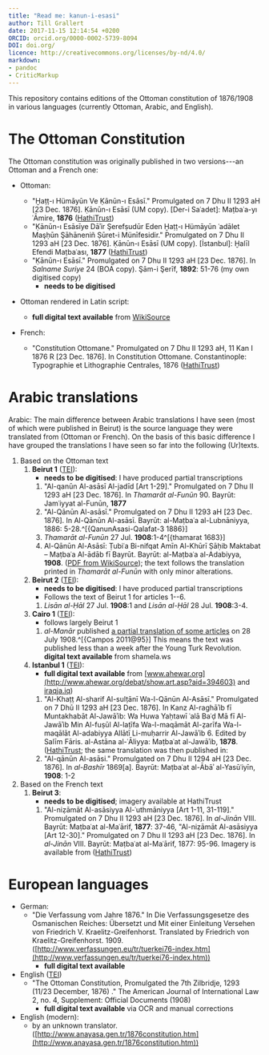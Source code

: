 ```yaml
---
title: "Read me: kanun-i-esasi"
author: Till Grallert
date: 2017-11-15 12:14:54 +0200
ORCID: orcid.org/0000-0002-5739-8094
DOI: doi.org/
licence: http://creativecommons.org/licenses/by-nd/4.0/
markdown:
- pandoc
- CriticMarkup
---
```


This repository contains editions of the Ottoman constitution of 1876/1908 in various languages (currently Ottoman, Arabic, and English).


# The Ottoman Constitution

The Ottoman constitution was originally published in two versions---an Ottoman and a French one:

- Ottoman:
    + "Ḫaṭṭ-ı Hümāyūn Ve Ḳānūn-ı Esāsī." Promulgated on 7 Dhu II 1293 aH [23 Dec. 1876]. Ḳānūn-ı Esāsī (UM copy). [Der-i Saʿadet]: Maṭbaʿa-yı ʿĀmire, **1876** ([HathiTrust](http://hdl.handle.net/2027/mdp.39015051958620))
    + "Ḳānūn-ı Esāsīye Dāʾir Şerefṣudūr Eden Ḫaṭṭ-ı Hümāyūn ʿadālet Maşḥūn Şāhāneniñ Ṣūret-i Münīfesidir." Promulgated on 7 Dhu II 1293 aH [23 Dec. 1876]. Ḳānūn-ı Esāsī (UM copy). [İstanbul]: Ḫalīl Efendi Maṭbaʿası, **1877** ([HathiTrust](http://hdl.handle.net/2027/mdp.39015057238902))
    + "Ḳānūn-ı Esāsī." Promulgated on 7 Dhu II 1293 aH [23 Dec. 1876]. In *Salname Suriye* 24 (BOA copy). Şām-i Şerīf, **1892**: 51-76 (my own digitised copy)
        * **needs to be digitised**
- Ottoman rendered in Latin script:
    + **full digital text available** from [WikiSource](http://tr.wikisource.org/wiki/Kanun-u_Esasi)

- French:
    + "Constitution Ottomane." Promulgated on 7 Dhu II 1293 aH, 11 Kan I 1876 R [23 Dec. 1876]. In Constitution Ottomane. Constantinople: Typographie et Lithographie Centrales, 1876 ([HathiTrust](http://hdl.handle.net/2027/njp.32101073231019))

# Arabic translations

Arabic: The main difference between Arabic translations I have seen (most of which were published in Beirut) is the source language they were translated from (Ottoman or French). On the basis of this basic difference I have grouped the translations I have seen so far into the following (Ur)texts.

1. Based on the Ottoman text
    1. **Beirut 1** ([TEI](https://github.com/tillgrallert/kanun-i-esasi/blob/master/tei/kanun-i-esasi_ar-Beirut-1.TEIP5.xml)):
        + **needs to be digitised**: I have produced partial transcriptions
        1. "Al-qanūn Al-asāsī Al-jadīd [Art 1-29]." Promulgated on 7 Dhu II 1293 aH [23 Dec. 1876]. In *Thamarāt al-Funūn* 90. Bayrūt: Jamʿiyyat al-Funūn, **1877**
        2. "Al-Qānūn Al-asāsī." Promulgated on 7 Dhu II 1293 aH [23 Dec. 1876]. In Al-Qānūn Al-asāsī. Bayrūt: al-Maṭbaʿa al-Lubnāniyya, 1886: 5-28.^[{QanunAsasi-Qalafat-3 1886}]
        3. *Thamarāt al-Funūn* 27 Jul. **1908**:1-4^[{thamarat 1683}]
        4. Al-Qānūn Al-Asāsī: Ṭubiʿa Bi-nifqat Amīn Al-Khūrī Ṣāḥib Maktabat – Maṭbaʿa Al-ādāb fī Bayrūt. Bayrūt: al-Maṭbaʿa al-Adabiyya, **1908**. ([PDF from WikiSource](http://upload.wikimedia.org/wikisource/ar/e/e3/%D9%82%D8%A7%D9%86%D9%88%D9%86_%D9%85%D9%85%D8%A7%D9%84%D9%83_%D8%A7%D9%84%D8%AF%D9%88%D9%84%D8%A9_%D8%A7%D9%84%D8%B9%D8%AB%D9%85%D8%A7%D9%86%D9%8A%D8%A9.pdf)); the text follows the translation printed in *Thamarāt al-Funūn* with only minor alterations.
    2. **Beirut 2** ([TEI](https://github.com/tillgrallert/kanun-i-esasi/blob/master/tei/kanun-i-esasi_ar-Beirut-2.TEIP5.xml)):
        * **needs to be digitised**: I have produced partial transcriptions
        * Follows the text of Beirut 1 for articles 1--6.
        1. *Lisān al-Ḥāl* 27 Jul. **1908**:1 and *Lisān al-Ḥāl* 28 Jul. **1908**:3-4.
    3. **Cairo 1** ([TEI](https://github.com/tillgrallert/kanun-i-esasi/blob/master/tei/kanun-i-esasi_ar-Cairo-1.TEIP5.xml)):
        + follows largely Beirut 1
        1. *al-Manār* published [a partial translation of some articles](https://github.com/tillgrallert/digital-manar/blob/master/tei/oclc_1588981-div_1924.TEIP5.xml) on 28 July 1908.^[{Campos 2011@95}] This means the text was published less than a week after the Young Turk Revolution. **digital text available** from shamela.ws
    3. **Istanbul 1** ([TEI](https://github.com/tillgrallert/kanun-i-esasi/blob/master/tei/kanun-i-esasi_ar-Istanbul-1.TEIP5.xml)):
        * **full digital text available** from [www.ahewar.org](http://www.ahewar.org/debat/show.art.asp?aid=394603) and [iraqja.iq](http://iraqja.iq/view.93/))
        1. "Al-Khaṭṭ Al-sharif Al-sulṭānī Wa-l-Qānūn Al-Asāsī." Promulgated on 7 Dhū II 1293 aH [23 Dec. 1876]. In Kanz Al-raghāʾib fī Muntakhabāt Al-Jawāʾib: Wa Huwa Yaḥtawī ʿalā Baʿḍ Mā fī Al-Jawāʾib Min Al-fuṣūl Al-laṭīfa Wa-l-maqāmāt Al-ẓarīfa Wa-l-maqālāt Al-adabiyya Allātī Li-muḥarrir Al-Jawāʾib 6. <!-- Written by Aḥmad Fāris Shidyāq. --> Edited by Salīm Fāris. al-Astāna al-ʿĀliyya: Maṭbaʿat al-Jawāʾib, **1878**. ([HathiTrust](http://hdl.handle.net/2027/uc1.c109017146); the same translation was then published in:
        2. "Al-qānūn Al-asāsi." Promulgated on 7 Dhu II 1294 aH [23 Dec. 1876]. In *al-Bashīr* 1869[a]. Bayrūt: Maṭbaʿat al-Ābāʾ al-Yasūʿiyīn, **1908**: 1-2
2. Based on the French text
    1. **Beirut 3**:
        * **needs to be digitised**; imagery available at HathiTrust
        1. "Al-niẓāmāt Al-asāsiyya Al-ʿuthmāniyya [Art 1-11, 31-119]." Promulgated on 7 Dhu II 1293 aH [23 Dec. 1876]. In *al-Jinān* VIII. Bayrūt: Maṭbaʿat al-Maʿārif, **1877**: 37-46, "Al-niẓāmāt Al-asāsiyya [Art 12-30]." Promulgated on 7 Dhu II 1293 aH [23 Dec. 1876]. In *al-Jinān* VIII. Bayrūt: Maṭbaʿat al-Maʿārif, 1877: 95-96.  Imagery is available from ([HathiTrust](http://hdl.handle.net/2027/njp.32101007749334))


# European languages

- German:
    + "Die Verfassung vom Jahre 1876." In Die Verfassungsgesetze des Osmanischen Reiches: Übersetzt und Mit einer Einleitung Versehen von Friedrich V. Kraelitz-Greifenhorst. Translated by Friedrich von Kraelitz-Greifenhorst. 1909. ([http://www.verfassungen.eu/tr/tuerkei76-index.htm](http://www.verfassungen.eu/tr/tuerkei76-index.htm))
        * **full digital text available**
- English ([TEI](https://github.com/tillgrallert/kanun-i-esasi/blob/master/tei/kanun-i-esasi_en-StateDepartment.TEIP5.xml))
    + "The Ottoman Constitution, Promulgated the 7th Zilbridje, 1293 (11/23 December, 1876) ." The American Journal of International Law 2, no. 4, Supplement: Official Documents (1908)
        * **full digital text available** via OCR and manual corrections
- English (modern):
    + by an unknown translator. ([http://www.anayasa.gen.tr/1876constitution.htm](http://www.anayasa.gen.tr/1876constitution.htm))
